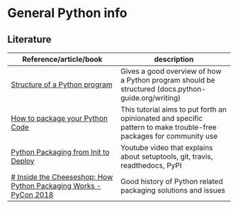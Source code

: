 # General Python info

## Literature

| Reference/article/book | description  |
|--|--|
| [Structure of a Python program](https://docs.python-guide.org/writing/structure/) | Gives a good overview of how a Python program should be structured (docs.python-guide.org/writing) |
| [How to package your Python Code](https://python-packaging.readthedocs.io/en/latest/index.html) | This tutorial aims to put forth an opinionated and specific pattern to make trouble-free packages for community use |
| [Python Packaging from Init to Deploy](https://www.youtube.com/watch?v=4fzAMdLKC5k) | Youtube video that explains about setuptools, git, travis, readthedocs, PyPI |
| [# Inside the Cheeseshop: How Python Packaging Works - PyCon 2018](https://www.youtube.com/watch?v=AQsZsgJ30AE) | Good history of Python related packaging solutions and issues |

<!--stackedit_data:
eyJoaXN0b3J5IjpbMTE5MzEyMTc5Miw5NzI1MjM3NjcsLTExNz
c2OTg3MzksLTU2MzE4MjQ3LDE0ODk4Mzc0NTIsLTYwMTU5ODQ3
MSwxMzU5MTIyODEzXX0=
-->